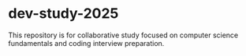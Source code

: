 # dev-study-2025
This repository is for collaborative study focused on computer science fundamentals and coding interview preparation.
